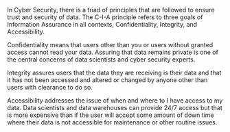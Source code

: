 In Cyber Security, there is a triad of principles that are followed to ensure trust and security of data.  The C-I-A principle refers to three goals of Information Assurance in all contexts, Confidentiality, Integrity, and Accessibility.

Confidentiality means that users other than you or users without granted access cannot read your data.  Assuring that data remains private is one of the central concerns of data scientists and cyber security experts.

Integrity assures users that the data they are receiving is their data and that it has not been accessed and altered or changed by anyone other than users with clearance to do so.

Accessibility addresses the issue of when and where to I have access to my data.  Data scientists and data warehouses can provide 24/7 access but that is more expensive than if the user will accept some amount of down time where their data is not accessible for maintenance or other routine issues.


